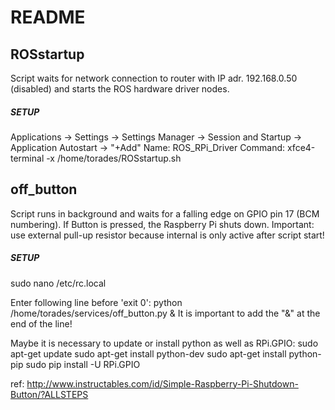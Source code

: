 # README #

## ROSstartup ##
Script waits for network connection to router with IP adr. 192.168.0.50 (disabled) and starts the ROS hardware driver nodes.

##### SETUP #####
Applications -> Settings -> Settings Manager -> Session and Startup -> Application Autostart
-> "+Add"
Name: ROS_RPi_Driver
Command: xfce4-terminal -x /home/torades/ROSstartup.sh 


## off_button ##
Script runs in background and waits for a falling edge on GPIO pin 17 (BCM numbering). If Button is pressed, the Raspberry Pi shuts down.
Important: use external pull-up resistor because internal is only active after script start!

##### SETUP #####

sudo nano /etc/rc.local

Enter following line before 'exit 0':
python /home/torades/services/off_button.py &
It is important to add the "&" at the end of the line!


Maybe it is necessary to update or install python as well as RPi.GPIO:
sudo apt-get update
sudo apt-get install python-dev
sudo apt-get install python-pip
sudo pip install -U RPi.GPIO


ref: http://www.instructables.com/id/Simple-Raspberry-Pi-Shutdown-Button/?ALLSTEPS